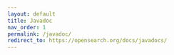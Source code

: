 ```yaml
---
layout: default
title: Javadoc
nav_order: 1
permalink: /javadoc/
redirect_to: https://opensearch.org/docs/javadocs/
---
```

